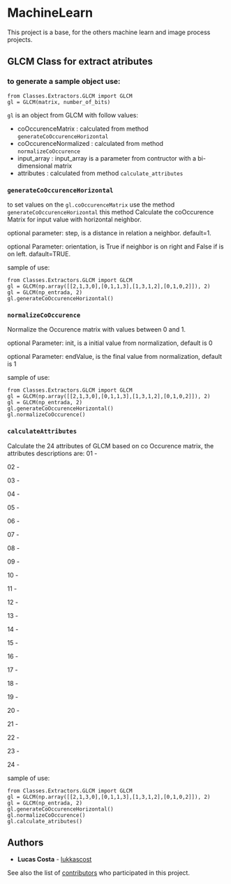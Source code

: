 # MachineLearn

This project is a base, for the others machine learn and image process projects.

## GLCM Class for extract atributes

### to generate a sample object use:
```
from Classes.Extractors.GLCM import GLCM
gl = GLCM(matrix, number_of_bits)
```
```gl``` is an object from GLCM with follow values:
* coOccurenceMatrix : calculated from method ```generateCoOccurenceHorizontal```
* coOccurenceNormalized : calculated from method ```normalizeCoOccurence```
* input_array : input_array is a parameter from contructor with a bi-dimensional matrix
* attributes  :  calculated from method ```calculate_attributes```

### ```generateCoOccurenceHorizontal```
to set values on the ```gl.coOccurenceMatrix``` use the method ```generateCoOccurenceHorizontal```
this method Calculate the coOccurence Matrix for input value with horizontal neighbor.

optional parameter: step, is a distance in relation a neighbor. default=1.

optional Parameter: orientation, is True if neighbor is on right and False if is on left. dafault=TRUE.

sample of use:
```
from Classes.Extractors.GLCM import GLCM
gl = GLCM(np.array([[2,1,3,0],[0,1,1,3],[1,3,1,2],[0,1,0,2]]), 2)
gl = GLCM(np_entrada, 2)
gl.generateCoOccurenceHorizontal()
```



### ```normalizeCoOccurence```

Normalize the Occurence matrix with values between 0 and 1.

optional Parameter: init, is a initial value from normalization, default is 0 
                
optional Parameter: endValue, is the final value from normalization, default is 1
                
sample of use:
```
from Classes.Extractors.GLCM import GLCM
gl = GLCM(np.array([[2,1,3,0],[0,1,1,3],[1,3,1,2],[0,1,0,2]]), 2)
gl = GLCM(np_entrada, 2)
gl.generateCoOccurenceHorizontal()
gl.normalizeCoOccurence()
```


### ```calculateAttributes```
Calculate the 24 attributes of GLCM based on co Occurence matrix,
the attributes descriptions are:
01 - 

02 - 

03 - 

04 -

05 - 

06 - 

07 - 

08 -

09 -

10 - 

11 -

12 - 

13 - 

14 - 

15 - 

16 - 

17 - 

18 - 

19 - 

20 - 

21 - 

22 - 

23 - 

24 -


sample of use:

```
from Classes.Extractors.GLCM import GLCM
gl = GLCM(np.array([[2,1,3,0],[0,1,1,3],[1,3,1,2],[0,1,0,2]]), 2)
gl = GLCM(np_entrada, 2)
gl.generateCoOccurenceHorizontal()
gl.normalizeCoOccurence()
gl.calculate_atributes()
```




   
## Authors

* **Lucas Costa** - [lukkascost](https://github.com/lukkascost)

See also the list of [contributors](https://github.com/your/project/contributors) who participated in this project.

